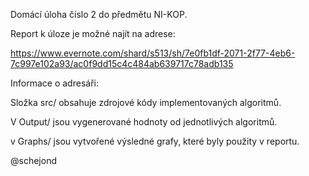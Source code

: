 Domácí úloha číslo 2 do předmětu NI-KOP.


Report k úloze je možné najít na adrese:

https://www.evernote.com/shard/s513/sh/7e0fb1df-2071-2f77-4eb6-7c997e102a93/ac0f9dd15c4c484ab639717c78adb135


Informace o adresáři:

Složka src/ obsahuje zdrojové kódy implementovaných algoritmů.

V Output/ jsou vygenerované hodnoty od jednotlivých algoritmů.

v Graphs/ jsou vytvořené výsledné grafy, které byly použity v reportu.


@schejond

